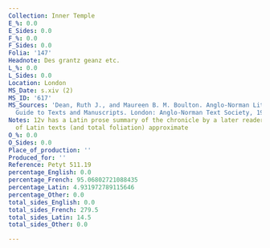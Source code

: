```yaml
---
Collection: Inner Temple
E_%: 0.0
E_Sides: 0.0
F_%: 0.0
F_Sides: 0.0
Folia: '147'
Headnote: Des grantz geanz etc.
L_%: 0.0
L_Sides: 0.0
Location: London
MS_Date: s.xiv (2)
MS_ID: '617'
MS_Sources: 'Dean, Ruth J., and Maureen B. M. Boulton. Anglo-Norman Literature: A
  Guide to Texts and Manuscripts. London: Anglo-Norman Text Society, 1999. ; http://historicalwriting.nablab.net/texts/the-edwardian-hexametric-genealogy/'
Notes: 12v has a Latin prose summary of the chronicle by a later reader; foliation
  of Latin texts (and total foliation) approximate
O_%: 0.0
O_Sides: 0.0
Place_of_production: ''
Produced_for: ''
Reference: Petyt 511.19
percentage_English: 0.0
percentage_French: 95.06802721088435
percentage_Latin: 4.931972789115646
percentage_Other: 0.0
total_sides_English: 0.0
total_sides_French: 279.5
total_sides_Latin: 14.5
total_sides_Other: 0.0

---
```

